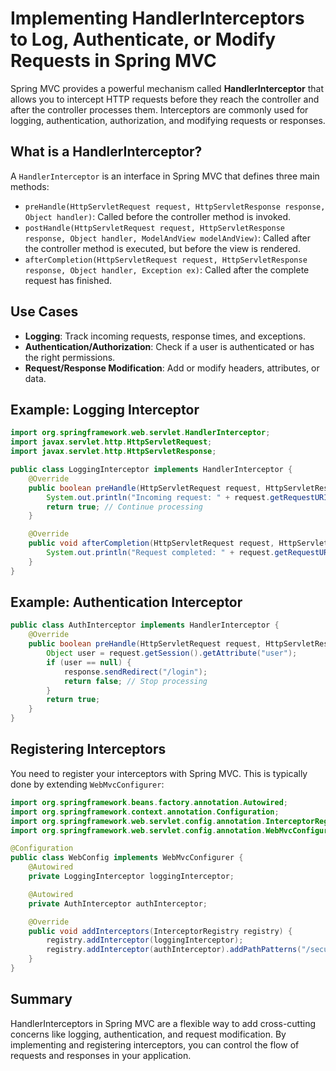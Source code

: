 # Implementing HandlerInterceptors to Log, Authenticate, or Modify Requests in Spring MVC

Spring MVC provides a powerful mechanism called **HandlerInterceptor** that allows you to intercept HTTP requests before they reach the controller and after the controller processes them. Interceptors are commonly used for logging, authentication, authorization, and modifying requests or responses.

## What is a HandlerInterceptor?

A `HandlerInterceptor` is an interface in Spring MVC that defines three main methods:

- `preHandle(HttpServletRequest request, HttpServletResponse response, Object handler)`: Called before the controller method is invoked.
- `postHandle(HttpServletRequest request, HttpServletResponse response, Object handler, ModelAndView modelAndView)`: Called after the controller method is executed, but before the view is rendered.
- `afterCompletion(HttpServletRequest request, HttpServletResponse response, Object handler, Exception ex)`: Called after the complete request has finished.

## Use Cases

- **Logging**: Track incoming requests, response times, and exceptions.
- **Authentication/Authorization**: Check if a user is authenticated or has the right permissions.
- **Request/Response Modification**: Add or modify headers, attributes, or data.

## Example: Logging Interceptor

```java
import org.springframework.web.servlet.HandlerInterceptor;
import javax.servlet.http.HttpServletRequest;
import javax.servlet.http.HttpServletResponse;

public class LoggingInterceptor implements HandlerInterceptor {
    @Override
    public boolean preHandle(HttpServletRequest request, HttpServletResponse response, Object handler) {
        System.out.println("Incoming request: " + request.getRequestURI());
        return true; // Continue processing
    }

    @Override
    public void afterCompletion(HttpServletRequest request, HttpServletResponse response, Object handler, Exception ex) {
        System.out.println("Request completed: " + request.getRequestURI());
    }
}
```

## Example: Authentication Interceptor

```java
public class AuthInterceptor implements HandlerInterceptor {
    @Override
    public boolean preHandle(HttpServletRequest request, HttpServletResponse response, Object handler) throws Exception {
        Object user = request.getSession().getAttribute("user");
        if (user == null) {
            response.sendRedirect("/login");
            return false; // Stop processing
        }
        return true;
    }
}
```

## Registering Interceptors

You need to register your interceptors with Spring MVC. This is typically done by extending `WebMvcConfigurer`:

```java
import org.springframework.beans.factory.annotation.Autowired;
import org.springframework.context.annotation.Configuration;
import org.springframework.web.servlet.config.annotation.InterceptorRegistry;
import org.springframework.web.servlet.config.annotation.WebMvcConfigurer;

@Configuration
public class WebConfig implements WebMvcConfigurer {
    @Autowired
    private LoggingInterceptor loggingInterceptor;

    @Autowired
    private AuthInterceptor authInterceptor;

    @Override
    public void addInterceptors(InterceptorRegistry registry) {
        registry.addInterceptor(loggingInterceptor);
        registry.addInterceptor(authInterceptor).addPathPatterns("/secure/**");
    }
}
```

## Summary

HandlerInterceptors in Spring MVC are a flexible way to add cross-cutting concerns like logging, authentication, and request modification. By implementing and registering interceptors, you can control the flow of requests and responses in your application.
